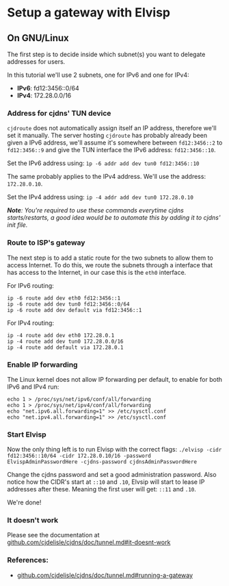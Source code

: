 # Setup a gateway with Elvisp

## On GNU/Linux
The first step is to decide inside which subnet(s) you want to delegate addresses for users.

In this tutorial we'll use 2 subnets, one for IPv6 and one for IPv4:
 * __IPv6__: fd12:3456::0/64
 * __IPv4__: 172.28.0.0/16

### Address for cjdns' TUN device
`cjdroute` does not automatically assign itself an IP address, therefore we'll set it manually. The server hosting `cjdroute` has probably already been given a IPv6 address, we'll assume it's somewhere between `fd12:3456::2` to `fd12:3456::9` and give the TUN interface the IPv6 address: `fd12:3456::10`.

Set the IPv6 address using:
```ìp -6 addr add dev tun0 fd12:3456::10```

The same probably applies to the IPv4 address. We'll use the address: `172.28.0.10`.

Set the IPv4 address using:
```ip -4 addr add dev tun0 172.28.0.10```

*__Note__: You're required to use these commands everytime cjdns starts/restarts, a good idea would be to automate this by adding it to cjdns' init file.*

### Route to ISP's gateway
The next step is to add a static route for the two subnets to allow them to access Internet. To do this, we route the subnets through a interface that has access to the Internet, in our case this is the `eth0` interface.

For IPv6 routing:
```
ip -6 route add dev eth0 fd12:3456::1
ip -6 route add dev tun0 fd12:3456::0/64
ip -6 route add dev default via fd12:3456::1
```

For IPv4 routing:
```
ip -4 route add dev eth0 172.28.0.1
ip -4 route add dev tun0 172.28.0.0/16
ip -4 route add default via 172.28.0.1
```

### Enable IP forwarding
The Linux kernel does not allow IP forwarding per default, to enable for both IPv6 and IPv4 run:
```
echo 1 > /proc/sys/net/ipv6/conf/all/forwarding
echo 1 > /proc/sys/net/ipv4/conf/all/forwarding
echo "net.ipv6.all.forwarding=1" >> /etc/sysctl.conf
echo "net.ipv4.all.forwarding=1" >> /etc/sysctl.conf
```

### Start Elvisp
Now the only thing left is to run Elvisp with the correct flags:
```./elvisp -cidr fd12:3456::10/64 -cidr 172.28.0.10/16 -password ElvispAdminPasswordHere -cjdns-password cjdnsAdminPasswordHere```

Change the cjdns password and set a good administration password. Also notice how the CIDR's start at `::10` and `.10`, Elvsip will start to lease IP addresses after these. Meaning the first user will get: `::11` and `.10`.

We're done!

### It doesn't work
Please see the documentation at [github.com/cjdelisle/cjdns/doc/tunnel.md#it-doesnt-work](https://github.com/cjdelisle/cjdns/blob/master/doc/tunnel.md#it-doesnt-work)

### References:
 * [github.com/cjdelisle/cjdns/doc/tunnel.md#running-a-gateway](https://github.com/cjdelisle/cjdns/blob/master/doc/tunnel.md#running-a-gateway) 
